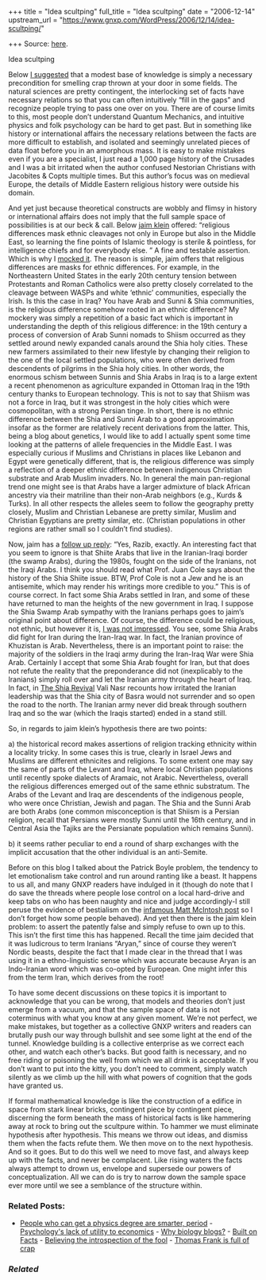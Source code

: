 +++
title = "Idea scultping"
full_title = "Idea scultping"
date = "2006-12-14"
upstream_url = "https://www.gnxp.com/WordPress/2006/12/14/idea-scultping/"

+++
Source: [here](https://www.gnxp.com/WordPress/2006/12/14/idea-scultping/).

Idea scultping

Below [I suggested](https://www.gnxp.com/blog/2006/12/in-praise-of-calling-bullshit.php) that a modest base of knowledge is simply a necessary precondition for smelling crap thrown at your door in some fields. The natural sciences are pretty contingent, the interlocking set of facts have necessary relations so that you can often intuitively “fill in the gaps” and recognize people trying to pass one over on you. There are of course limits to this, most people don’t understand Quantum Mechanics, and intuitive physics and folk psychology can be hard to get past. But in something like history or international affairs the necessary relations between the facts are more difficult to establish, and isolated and seemingly unrelated pieces of data float before you in an amorphous mass. It is easy to make mistakes even if you are a specialist, I just read a 1,000 page history of the Crusades and I was a bit irritated when the author confused Nestorian Christians with Jacobites & Copts multiple times. But this author’s focus was on medieval Europe, the details of Middle Eastern religious history were outside his domain.

And yet just because theoretical constructs are wobbly and flimsy in history or international affairs does not imply that the full sample space of possibilities is at our beck & call. Below [jaim klein](http://js-kit.com/api/static/pop_comments?ref=http://gnxp.com&path=/116599533865948229?url=http://www.gnxp.com/blog/2006/12/in-answer-to-my-critics.php#1321857) offered: “religious differences mask ethnic cleavages not only in Europe but also in the Middle East, so learning the fine points of Islamic theology is sterile & pointless, for intelligence chiefs and for everybody else. ” A fine and testable assertion. Which is why I [mocked it](http://www.haloscan.com/comments//116599533865948229?url=http://www.gnxp.com/blog/2006/12/in-answer-to-my-critics.php#1321858). The reason is simple, jaim offers that religious differences are masks for ethnic differences. For example, in the Northeastern United States in the early 20th century tension between Protestants and Roman Catholics were also pretty closely correlated to the cleavage between WASPs and white ‘ethnic’ communities, especially the Irish. Is this the case in Iraq? You have Arab and Sunni & Shia communities, is the religious difference somehow rooted in an ethnic difference? My mockery was simply a repetition of a basic fact which is important in understanding the depth of this religious difference: in the 19th century a process of conversion of Arab Sunni nomads to Shiism occurred as they settled around newly expanded canals around the Shia holy cities. These new farmers assimilated to their new lifestyle by changing their religion to the one of the local settled populations, who were often derived from descendents of pilgrims in the Shia holy cities. In other words, the enormous schism between Sunnis and Shia Arabs in Iraq is to a large extent a recent phenomenon as agriculture expanded in Ottoman Iraq in the 19th century thanks to European technology. This is not to say that Shiism was not a force in Iraq, but it was strongest in the holy cities which were cosmopolitan, with a strong Persian tinge. In short, there is no ethnic difference between the Shia and Sunni Arab to a good approximation insofar as the former are relatively recent derivations from the latter. This, being a blog about genetics, I would like to add I actually spent some time looking at the patterns of allele frequencies in the Middle East. I was especially curious if Muslims and Christians in places like Lebanon and Egypt were genetically different, that is, the religious difference was simply a reflection of a deeper ethnic difference between indigenous Christian substrate and Arab Muslim invaders. No. In general the main pan-regional trend one might see is that Arabs have a larger admixture of black African ancestry via their matriline than their non-Arab neighbors (e.g., Kurds & Turks). In all other respects the alleles seem to follow the geography pretty closely, Muslim and Christian Lebanese are pretty similar, Muslim and Christian Egyptians are pretty similar, etc. (Christian populations in other regions are rather small so I couldn’t find studies).

Now, jaim has a [follow up reply](http://www.haloscan.com/comments//116599533865948229?url=http://www.gnxp.com/blog/2006/12/in-answer-to-my-critics.php#1322823): “Yes, Razib, exactly. An interesting fact that you seem to ignore is that Shiite Arabs that live in the Iranian-Iraqi border (the swamp Arabs), during the 1980s, fought on the side of the Iranians, not the Iraqi Arabs. I think you should read what Prof. Juan Cole says about the history of the Shia Shiite issue. BTW, Prof Cole is not a Jew and he is an antisemite, which may render his writings more credible to you.” This is of course correct. In fact some Shia Arabs settled in Iran, and some of these have returned to man the heights of the new government in Iraq. I suppose the Shia Swamp Arab sympathy with the Iranians perhaps goes to jaim’s original point about difference. Of course, the difference could be religious, not ethnic, but however it is, [I was not impressed](http://www.haloscan.com/comments//116599533865948229?url=http://www.gnxp.com/blog/2006/12/in-answer-to-my-critics.php#1322828). You see, some Shia Arabs did fight for Iran during the Iran-Iraq war. In fact, the Iranian province of Khuzistan is Arab. Nevertheless, there is an important point to raise: the majority of the soldiers in the Iraqi army during the Iran-Iraq War were Shia Arab. Certainly I accept that some Shia Arab fought for Iran, but that does not refute the reality that the preponderance did not (inexplicably to the Iranians) simply roll over and let the Iranian army through the heart of Iraq. In fact, in [The Shia Revival](https://www.amazon.com/Shia-Revival-Conflicts-within-Future/dp/0393062112/sr=1-1/qid=1166160406/ref=pd_bbs_sr_1/002-1930039-0153632?ie=UTF8&s=books) Vali Nasr recounts how irritated the Iranian leadership was that the Shia city of Basra would not surrender and so open the road to the north. The Iranian army never did break through southern Iraq and so the war (which the Iraqis started) ended in a stand still.

So, in regards to jaim klein’s hypothesis there are two points:

a\) the historical record makes assertions of religion tracking ethnicity within a locality tricky. In some cases this is true, clearly in Israel Jews and Muslims are different ethnicites and religions. To some extent one may say the same of parts of the Levant and Iraq, where local Christian populations until recently spoke dialects of Aramaic, not Arabic. Nevertheless, overall the religious differences emerged out of the same ethnic substratum. The Arabs of the Levant and Iraq are descendents of the indigenous people, who were once Christian, Jewish and pagan. The Shia and the Sunni Arab are both Arabs (one common misconception is that Shiism is a Persian religion, recall that Persians were mostly Sunni until the 16th century, and in Central Asia the Tajiks are the Persianate population which remains Sunni).

b\) it seems rather peculiar to end a round of sharp exchanges with the implicit accusation that the other individual is an anti-Semite.

Before on this blog I talked about the Patrick Boyle problem, the tendency to let emotionalism take control and run around ranting like a beast. It happens to us all, and many GNXP readers have indulged in it (though do note that I do save the threads where people lose control on a local hard-drive and keep tabs on who has been naughty and nice and judge accordingly-I still peruse the evidence of bestialism on the [infamous Matt McIntosh post](https://www.gnxp.com/blog/2006/%2002/we-have-met-enemy-and-he-is-us.php) so I don’t forget how some people behaved). And yet then there is the jaim klein problem: to assert the patently false and simply refuse to own up to this. This isn’t the first time this has happened. Recall the time jaim decided that it was ludicrous to term Iranians “Aryan,” since of course they weren’t Nordic beasts, despite the fact that I made clear in the thread that I was using it in a ethno-linguistic sense which was accurate because Aryan is an Indo-Iranian word which was co-opted by European. One might infer this from the term Iran, which derives from the root!

To have some decent discussions on these topics it is important to acknowledge that you can be wrong, that models and theories don’t just emerge from a vacuum, and that the sample space of data is not coterminus with what you know at any given moment. We’re not perfect, we make mistakes, but together as a collective GNXP writers and readers can brutally push our way through bullshit and see some light at the end of the tunnel. Knowledge building is a collective enterprise as we correct each other, and watch each other’s backs. But good faith is necessary, and no free riding or poisoning the well from which we all drink is acceptable. If you don’t want to put into the kitty, you don’t need to comment, simply watch silently as we climb up the hill with what powers of cognition that the gods have granted us.

If formal mathematical knowledge is like the construction of a edifice in space from stark linear bricks, contingent piece by contingent piece, discerning the form beneath the mass of historical facts is like hammering away at rock to bring out the scultpure within. To hammer we must eliminate hypothesis after hypothesis. This means we throw out ideas, and dismiss them when the facts refute them. We then move on to the next hypothesis. And so it goes. But to do this well we need to move fast, and always keep up with the facts, and never be complacent. Like rising waters the facts always attempt to drown us, envelope and supersede our powers of conceptualization. All we can do is try to narrow down the sample space ever more until we see a semblance of the structure within.

### Related Posts:

- [People who can get a physics degree are smarter,
  period](https://www.gnxp.com/WordPress/2009/09/05/people-who-can-get-a-physics-degree-are-smarter-period/) - [Psychology's lack of utility to
  economics](https://www.gnxp.com/WordPress/2009/05/02/psychology-s-lack-of-utility-to-economics/) - [Why biology
  blogs?](https://www.gnxp.com/WordPress/2006/01/17/why-biology-blogs/) - [Built on
  Facts](https://www.gnxp.com/WordPress/2008/08/17/built-on-facts/) - [Believing the introspection of the
  fool](https://www.gnxp.com/WordPress/2006/02/08/believing-the-introspection-of-the-fool/) - [Thomas Frank is full of
  crap](https://www.gnxp.com/WordPress/2008/09/08/thomas-frank-is-full-of-crap/)

### *Related*

[](https://www.addtoany.com/add_to/facebook?linkurl=https%3A%2F%2Fwww.gnxp.com%2FWordPress%2F2006%2F12%2F14%2Fidea-scultping%2F&linkname=Idea%20scultping "Facebook")[](https://www.addtoany.com/add_to/twitter?linkurl=https%3A%2F%2Fwww.gnxp.com%2FWordPress%2F2006%2F12%2F14%2Fidea-scultping%2F&linkname=Idea%20scultping "Twitter")[](https://www.addtoany.com/add_to/email?linkurl=https%3A%2F%2Fwww.gnxp.com%2FWordPress%2F2006%2F12%2F14%2Fidea-scultping%2F&linkname=Idea%20scultping "Email")[](https://www.addtoany.com/share)
